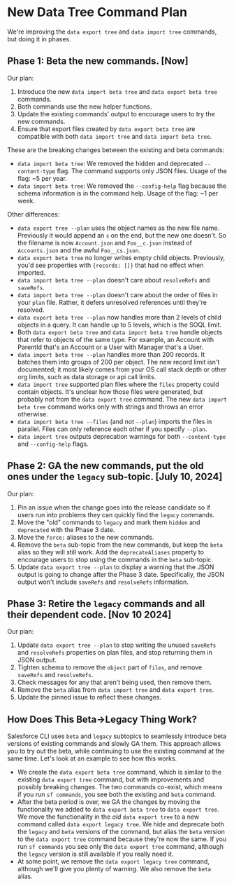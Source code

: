 # New Data Tree Command Plan

We're improving the `data export tree` and `data import tree` commands, but doing it in phases. 

## Phase 1: Beta the new commands. [Now]

Our plan:

1. Introduce the new `data import beta tree` and `data export beta tree` commands.
1. Both commands use the new helper functions.
1. Update the existing commands' output to encourage users to try the new commands.
2. Ensure that export files created by `data export beta tree` are compatible with both `data import tree` and `data import beta tree`.

These are the breaking changes between the existing and beta commands:

* `data import beta tree`: We removed the hidden and deprecated `--content-type` flag. The command supports only JSON files. Usage of the flag: ~5 per year.
* `data import beta tree`: We removed the `--config-help` flag because the schema information is in the command help. Usage of the flag: ~1 per week.

Other differences:

* `data export tree --plan` uses the object names as the new file name. Previously it would append an `s` on the end, but the new one doesn't. So the filename is now `Account.json` and `Foo__c.json` instead of `Accounts.json` and the awful `Foo__cs.json`.
* `data export beta tree` no longer writes empty child objects. Previously, you'd see properties with `{records: []}` that had no effect when imported.
* `data import beta tree --plan` doesn't care about `resolveRefs` and `saveRefs`.
* `data import beta tree --plan` doesn't care about the order of files in your `plan` file. Rather, it defers unresolved references until they're resolved.
* `data export beta tree --plan` now handles more than 2 levels of child objects in a query. It can handle up to 5 levels, which is the SOQL limit.
* Both `data export beta tree` and `data import beta tree` handle objects that refer to objects of the same type. For example, an Account with ParentId that's an Account or a User with Manager that's a User.
* `data import beta tree --plan` handles more than 200 records. It batches them into groups of 200 per object. The new record limit isn't documented; it most likely comes from your OS call stack depth or other org limits, such as data storage or api call limits. 
* `data import tree` supported plan files where the `files` property could contain objects. It's unclear how those files were generated, but probably not from the `data export tree` command. The new `data import beta tree` command works only with strings and throws an error otherwise.
* `data import beta tree --files` (and not `--plan`) imports the files in parallel. Files can only reference each other if you specify `--plan`. 
* `data import tree` outputs deprecation warnings for both `--content-type` and `--config-help` flags.

## Phase 2: GA the new commands, put the old ones under the `legacy` sub-topic. [July 10, 2024]

Our plan:

1. Pin an issue when the change goes into the release candidate so if users run into problems they can quickly find the `legacy` commands.
1. Move the "old" commands to `legacy` and mark them `hidden` and `deprecated` with the Phase 3 date.
1. Move the `force:` aliases to the new commands.
1. Remove the `beta` sub-topic from the new commands, but keep the `beta` alias so they will still work. Add the `deprecateAliases` property to encourage users to stop using the commands in the `beta` sub-topic.
1. Update `data export tree --plan` to display a warning that the JSON output is going to change after the Phase 3 date. Specifically, the JSON output won't include `saveRefs` and `resolveRefs` information.

## Phase 3: Retire the `legacy` commands and all their dependent code. [Nov 10 2024]
Our plan:
1. Update `data export tree --plan` to stop writing the unused `saveRefs` and `resolveRefs` properties on plan files, and stop returning them in JSON output.
1. Tighten schema to remove the `object` part of `files`, and remove `saveRefs` and `resolveRefs`.
1. Check messages for any that aren't being used, then remove them.
1. Remove the `beta` alias from `data import tree` and `data export tree`.
1. Update the pinned issue to reflect these changes.

## How Does This Beta->Legacy Thing Work?

Salesforce CLI uses `beta` and `legacy` subtopics to seamlessly introduce beta versions of existing commands and slowly GA them. This approach allows you to try out the beta, while continuing to use the existing command at the same time.  Let's look at an example to see how this works.

* We create the `data export beta tree` command, which is similar to the existing `data export tree` command, but with improvements and possibly breaking changes. The two commands co-exist, which means if you run `sf commands`, you see both the existing and `beta` command. 
* After the beta period is over, we GA the changes by moving the functionality we added to `data export beta tree` to `data export tree`. We move the functionality in the _old_ `data export tree` to a new command called `data export legacy tree`. We hide and deprecate both the `legacy` and `beta` versions of the command, but alias the `beta` version to the `data export tree` command because they're now the same.  If you run `sf commands` you see only the `data export tree` command, although the `legacy` version is still available if you really need it. 
* At some point, we remove the `data export legacy tree` command, although we'll give you plenty of warning. We also remove the `beta` alias. 
